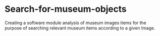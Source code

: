 # Search-for-museum-objects
Creating a software module  analysis of museum images  items for the purpose of searching  relevant museum  items according to a given  Image.
